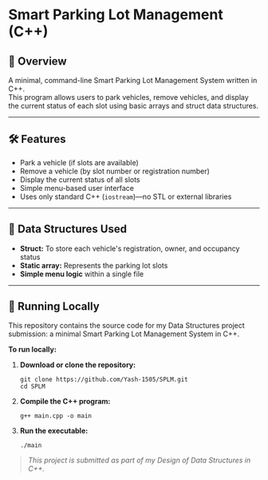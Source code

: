 # Smart Parking Lot Management (C++)

## 📌 Overview

A minimal, command-line Smart Parking Lot Management System written in C++.  
This program allows users to park vehicles, remove vehicles, and display the current status of each slot using basic arrays and struct data structures.

---

## 🛠 Features

- Park a vehicle (if slots are available)
- Remove a vehicle (by slot number or registration number)
- Display the current status of all slots
- Simple menu-based user interface
- Uses only standard C++ (`iostream`)—no STL or external libraries

---

## 📂 Data Structures Used

- **Struct:** To store each vehicle's registration, owner, and occupancy status
- **Static array:** Represents the parking lot slots
- **Simple menu logic** within a single file

---

## 🚗 Running Locally

This repository contains the source code for my Data Structures project submission: a minimal Smart Parking Lot Management System in C++.

**To run locally:**

1. **Download or clone the repository:**
    ```
    git clone https://github.com/Yash-1505/SPLM.git
    cd SPLM
    ```

2. **Compile the C++ program:**
    ```
    g++ main.cpp -o main
    ```

3. **Run the executable:**
    ```
    ./main
    ```

> _This project is submitted as part of my Design of Data Structures in C++._

